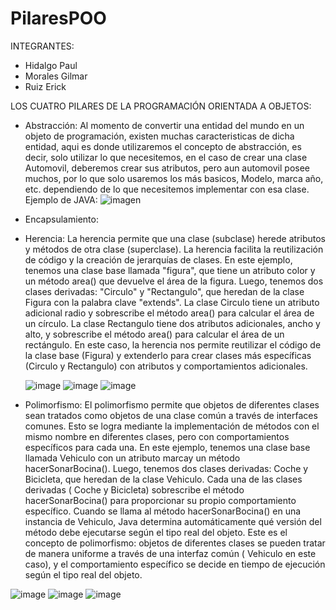 # PilaresPOO
INTEGRANTES:
- Hidalgo Paul
- Morales Gilmar
- Ruiz Erick

LOS CUATRO PILARES DE LA PROGRAMACIÓN ORIENTADA A OBJETOS:
- Abstracción:
  Al momento de convertir una entidad del mundo en un objeto de programación, existen muchas caracteristicas de dicha entidad,
  aqui es donde utilizaremos el concepto de abstracción, es decir, solo utilizar lo que necesitemos, en el caso de crear una
  clase Automovil, deberemos crear sus atributos, pero aun automovil posee muchos, por lo que solo usaremos los más basicos,
  Modelo, marca año, etc. dependiendo de lo que necesitemos implementar con esa clase.
  Ejemplo de JAVA:
  ![imagen](https://github.com/Ruizerick26/PilaresPOO/assets/117743844/fc5d5f10-b1d5-456f-8f7a-d989552ec16b)
- Encapsulamiento:
- Herencia: La herencia permite que una clase (subclase) herede atributos y métodos de otra clase (superclase). La herencia facilita la reutilización de código y la creación de jerarquías de clases.
En este ejemplo, tenemos una clase base llamada "figura", que tiene un atributo color y un método area() que devuelve el área de la figura. Luego, tenemos dos clases derivadas: "Circulo" y "Rectangulo", que heredan de la clase Figura con la palabra clave "extends".
La clase Circulo tiene un atributo adicional radio y sobrescribe el método area() para calcular el área de un círculo.
La clase Rectangulo tiene dos atributos adicionales, ancho y alto, y sobrescribe el método area() para calcular el área de un rectángulo. En este caso, la herencia nos permite reutilizar el código de la clase base (Figura) y extenderlo para crear clases más específicas (Circulo y Rectangulo) con atributos y comportamientos adicionales.

  ![image](https://github.com/Ruizerick26/PilaresPOO/assets/117743690/65ab5b93-d6ea-4749-baa3-acde0782e762)
  ![image](https://github.com/Ruizerick26/PilaresPOO/assets/117743690/f420dcac-3b97-41bc-b13a-140d78e3d898)
  ![image](https://github.com/Ruizerick26/PilaresPOO/assets/117743690/a94ea309-174f-451d-83e8-9617cd112caf)


- Polimorfismo: El polimorfismo permite que objetos de diferentes clases sean tratados como objetos de una clase común a través de interfaces comunes. Esto se logra mediante la implementación de métodos con el mismo nombre en diferentes clases, pero con comportamientos específicos para cada una.
En este ejemplo, tenemos una clase base llamada Vehiculo con un atributo marcay un método hacerSonarBocina(). Luego, tenemos dos clases derivadas: Coche y Bicicleta, que heredan de la clase Vehiculo.
Cada una de las clases derivadas ( Coche y Bicicleta) sobrescribe el método hacerSonarBocina() para proporcionar su propio comportamiento específico. Cuando se llama al método hacerSonarBocina() en una instancia de Vehiculo, Java determina automáticamente qué versión del método debe ejecutarse según el tipo real del objeto.
Este es el concepto de polimorfismo: objetos de diferentes clases se pueden tratar de manera uniforme a través de una interfaz común ( Vehiculo en este caso), y el comportamiento específico se decide en tiempo de ejecución según el tipo real del objeto.

![image](https://github.com/Ruizerick26/PilaresPOO/assets/117743690/8f48b4f8-5305-433b-bf4b-7871a00bb05c)
![image](https://github.com/Ruizerick26/PilaresPOO/assets/117743690/414262f0-7555-4736-aed9-817d9f07e899)
![image](https://github.com/Ruizerick26/PilaresPOO/assets/117743690/d456759b-9db7-415e-9f7d-b3b480dcbec4)

